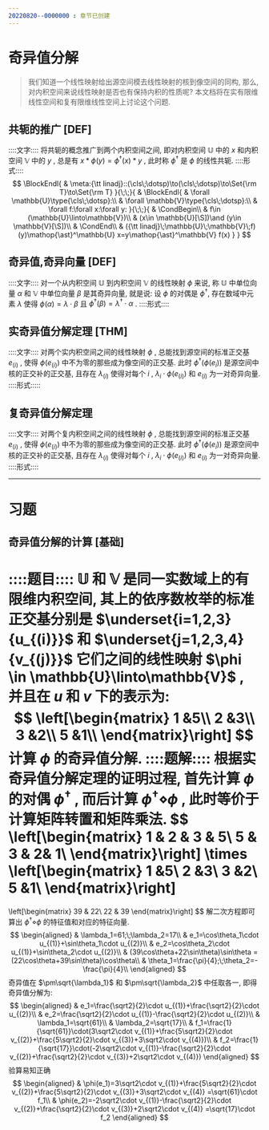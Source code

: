```yaml
---
20220820--0000000 : 章节已创建
---
```

# 奇异值分解
> 我们知道一个线性映射给出源空间模去线性映射的核到像空间的同构, 那么, 对内积空间来说线性映射是否也有保持内积的性质呢?
> 本文档将在实有限维线性空间和复有限维线性空间上讨论这个问题. 
## 共轭的推广 [DEF]
::::文字::::
将共轭的概念推广到两个内积空间之间, 即对内积空间 $\mathbb{U}$ 中的 $x$ 和内积空间 $\mathbb{V}$ 中的 $y$ , 总是有 $x\ast \phi(y)=\phi^\dagger(x)\ast y$ , 此时称 $\phi^\dagger$ 是 $\phi$ 的线性共轭. 
::::形式::::
$$
\BlockEndl{
    & \meta:{\tt linadj}::(\cls\;\dotsp)\to(\cls\;\dotsp)\to\Set{\rm T}\to\Set{\rm T}
}{\;\;}{
    & \BlockEndl{
        & \forall \mathbb{U}\type{\cls\;\dotsp}:\\
        & \forall \mathbb{V}\type{\cls\;\dotsp}:\\
        & \forall f:\forall x:\forall y:
    }{\;\;}{
        & \CondBegin\\
        & f\in (\mathbb{U}\linto\mathbb{V})\\
        & (x\in \mathbb{U}[\S])\and (y\in \mathbb{V}[\S])\\
        & \CondEnd\\
        & ({\tt linadj}\;\mathbb{U}\;\mathbb{V}\;f)(y)\mathop{\ast}^\mathbb{U} x=y\mathop{\ast}^\mathbb{V} f(x)
    }
}
$$

## 奇异值,奇异向量 [DEF]
::::文字::::
对一个从内积空间 $\mathbb{U}$ 到内积空间 $\mathbb{V}$ 的线性映射 $\phi$ 来说, 称 $\mathbb{U}$ 中单位向量 $\alpha$ 和 $\mathbb{V}$ 中单位向量 $\beta$ 是其奇异向量, 就是说: 
设 $\phi$ 的对偶是 $\phi^\dagger$, 存在数域中元素 $\lambda$ 使得 $\phi(\alpha) =\lambda\cdot \beta$ 且 $\phi^\dagger(\beta)=\lambda^\dagger\cdot \alpha$ . 
::::形式::::
$$
$$

## 实奇异值分解定理 [THM]
::::文字::::
对两个实内积空间之间的线性映射 $\phi$ ,  总能找到源空间的标准正交基 $e_{(i)}$ , 使得 $\phi(e_{(i)})$ 中不为零的那些成为像空间的正交基. 
此时 $\phi^\dagger(\phi(e_i))$ 是源空间中核的正交补的正交基, 且存在 $\lambda_{(i)}$ 使得对每个 $i$ , $\lambda_i\cdot\phi(e_{(i)})$ 和 $e_{(i)}$ 为一对奇异向量. 
::::形式:::::

## 复奇异值分解定理
::::文字::::
对两个复内积空间之间的线性映射 $\phi$ ,  总能找到源空间的标准正交基 $e_{(i)}$ , 使得 $\phi(e_{(i)})$ 中不为零的那些成为像空间的正交基. 
此时 $\phi^\dagger(\phi(e_i))$ 是源空间中核的正交补的正交基, 且存在 $\lambda_{(i)}$ 使得对每个 $i$ , $\lambda_i\cdot\phi(e_{(i)})$ 和 $e_{(i)}$ 为一对奇异向量. 
::::形式::::

***
# 习题
## 奇异值分解的计算 [基础]
::::题目::::
$\mathbb{U}$ 和 $\mathbb{V}$ 是同一实数域上的有限维内积空间, 其上的依序数枚举的标准正交基分别是 $\underset{i=1,2,3}{u_{(i)}}$ 和 $\underset{j=1,2,3,4}{v_{(j)}}$ 
它们之间的线性映射 $\phi \in \mathbb{U}\linto\mathbb{V}$ , 并且在 $u$ 和 $v$ 下的表示为: 
$$
\left[\begin{matrix}
    1 &5\\
    2 &3\\
    3 &2\\
    5 &1\\
\end{matrix}\right]
$$
计算 $\phi$ 的奇异值分解. 
::::题解::::
根据实奇异值分解定理的证明过程, 首先计算 $\phi$ 的对偶 $\phi^\dagger$ , 而后计算 $\phi^\dagger\diamond\phi$ , 此时等价于计算矩阵转置和矩阵乘法. 
$$
\left[\begin{matrix}
    1 & 2 & 3 & 5\\
    5 & 3 & 2& 1\\
\end{matrix}\right]
\times
\left[\begin{matrix}
    1 &5\\
    2 &3\\
    3 &2\\
    5 &1\\
\end{matrix}\right]
=
\left[\begin{matrix}
    39 & 22\\
    22 & 39
\end{matrix}\right]
$$
解二次方程即可算出 $\phi^\dagger\diamond \phi$ 的特征值和对应的特征向量. 
$$
\begin{aligned}
& \lambda_1=61;\;\lambda_2=17\\
& e_1=\cos\theta_1\cdot u_{(1)}+\sin\theta_1\cdot u_{(2)}\\
& e_2=\cos\theta_2\cdot u_{(1)}+\sin\theta_2\cdot u_{(2)}\\
& (39\cos\theta+22\sin\theta)\sin\theta = (22\cos\theta+39\sin\theta)\cos\theta\\
& \theta_1=\frac{\pi}{4};\;\theta_2=-\frac{\pi}{4}\\
\end{aligned}
$$
奇异值在 $\pm\sqrt{\lambda_1}$ 和 $\pm\sqrt{\lambda_2}$ 中任取各一, 即得奇异值分解为: 
$$
\begin{aligned}
& e_1=\frac{\sqrt2}{2}\cdot u_{(1)}+\frac{\sqrt2}{2}\cdot u_{(2)}\\
& e_2=\frac{\sqrt2}{2}\cdot u_{(1)}-\frac{\sqrt2}{2}\cdot u_{(2)}\\
& \lambda_1=\sqrt{61}\\
& \lambda_2=\sqrt{17}\\
& f_1=\frac{1}{\sqrt{61}}\cdot(3\sqrt2\cdot v_{(1)}+\frac{5\sqrt2}{2}\cdot v_{(2)}+\frac{5\sqrt2}{2}\cdot v_{(3)}+3\sqrt2\cdot v_{(4)})\\
& f_2=\frac{1}{\sqrt{17}}\cdot(-2\sqrt2\cdot v_{(1)}-\frac{\sqrt2}{2}\cdot v_{(2)}+\frac{\sqrt2}{2}\cdot v_{(3)}+2\sqrt2\cdot v_{(4)})
\end{aligned}
$$
验算易知正确
$$
\begin{aligned}
& \phi(e_1)=3\sqrt2\cdot v_{(1)}+\frac{5\sqrt2}{2}\cdot v_{(2)}+\frac{5\sqrt2}{2}\cdot v_{(3)}+3\sqrt2\cdot v_{(4)}
=\sqrt{61}\cdot f_1\\
& \phi(e_2)=-2\sqrt2\cdot v_{(1)}-\frac{\sqrt2}{2}\cdot v_{(2)}+\frac{\sqrt2}{2}\cdot v_{(3)}+2\sqrt2\cdot v_{(4)}
=\sqrt{17}\cdot f_2
\end{aligned}
$$
